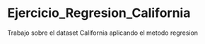 # Ejercicio_Regresion_California
 Trabajo sobre el dataset California aplicando el metodo regresion
